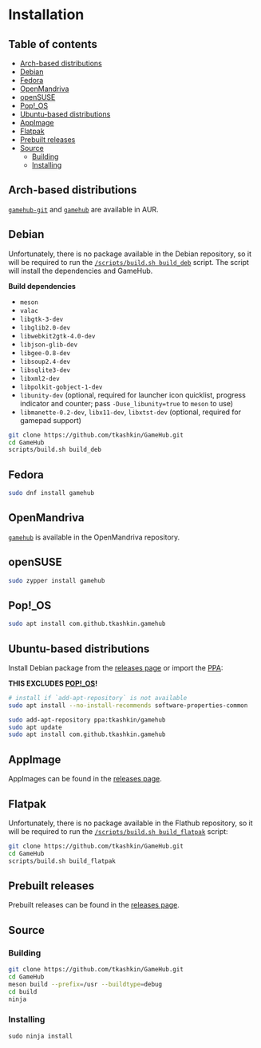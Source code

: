 # Installation

## Table of contents

- [Arch-based distributions](#arch-based-distributions)
- [Debian](#debian)
- [Fedora](#fedora)
- [OpenMandriva](#openmandriva)
- [openSUSE](#opensuse)
- [Pop!_OS](#pop_os)
- [Ubuntu-based distributions](#ubuntu-based-distributions)
- [AppImage](#appimage)
- [Flatpak](#flatpak)
- [Prebuilt releases](#prebuilt-releases)
- [Source](#source)
	- [Building](#building)
	- [Installing](#installing)

## Arch-based distributions
[`gamehub-git`](https://aur.archlinux.org/packages/gamehub-git/) and [`gamehub`](https://aur.archlinux.org/packages/gamehub/) are available in AUR.

## Debian
Unfortunately, there is no package available in the Debian repository, so it will be required to run the [`/scripts/build.sh build_deb`](../scripts/build.sh#L171-L210) script. The script will install the dependencies and GameHub.

**Build dependencies**
* `meson`
* `valac`
* `libgtk-3-dev`
* `libglib2.0-dev`
* `libwebkit2gtk-4.0-dev`
* `libjson-glib-dev`
* `libgee-0.8-dev`
* `libsoup2.4-dev`
* `libsqlite3-dev`
* `libxml2-dev`
* `libpolkit-gobject-1-dev`
* `libunity-dev` (optional, required for launcher icon quicklist, progress indicator and counter; pass `-Duse_libunity=true` to `meson` to use)
* `libmanette-0.2-dev`, `libx11-dev`, `libxtst-dev` (optional, required for gamepad support)

```bash
git clone https://github.com/tkashkin/GameHub.git
cd GameHub
scripts/build.sh build_deb
```

## Fedora
```bash
sudo dnf install gamehub
```

## OpenMandriva
[`gamehub`](https://abf.openmandriva.org/openmandriva/gamehub/build_lists) is available in the OpenMandriva repository.

## openSUSE
```bash
sudo zypper install gamehub
```

## Pop!_OS

```bash
sudo apt install com.github.tkashkin.gamehub
```

## Ubuntu-based distributions
Install Debian package from the [releases page](https://github.com/tkashkin/GameHub/releases) or import the [PPA](https://launchpad.net/~tkashkin/+archive/ubuntu/gamehub):

**THIS EXCLUDES [POP!_OS](#pop_os)!**
```bash
# install if `add-apt-repository` is not available
sudo apt install --no-install-recommends software-properties-common

sudo add-apt-repository ppa:tkashkin/gamehub
sudo apt update
sudo apt install com.github.tkashkin.gamehub
```

## AppImage
AppImages can be found in the [releases page](https://github.com/tkashkin/GameHub/releases).

## Flatpak
Unfortunately, there is no package available in the Flathub repository, so it will be required to run the [`/scripts/build.sh build_flatpak`](../scripts/build.sh#L311-L334) script:

```bash
git clone https://github.com/tkashkin/GameHub.git
cd GameHub
scripts/build.sh build_flatpak
```

## Prebuilt releases
Prebuilt releases can be found in the [releases page](https://github.com/tkashkin/GameHub/releases).

## Source
### Building
```bash
git clone https://github.com/tkashkin/GameHub.git
cd GameHub
meson build --prefix=/usr --buildtype=debug
cd build
ninja
```
### Installing
```
sudo ninja install
```
